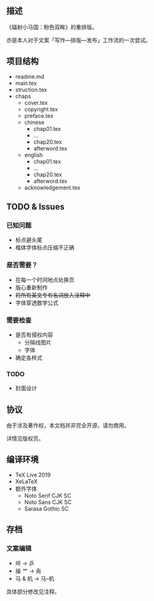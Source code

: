 ## 描述

《辐射小马国：粉色双眸》的重排版。

亦是本人对于文案「写作—排版—发布」工作流的一次尝试。

## 项目结构

- readme.md
- main.tex
- struction.tex
- chaps
    - cover.tex
    - copyright.tex
    - preface.tex
    - chinese
        - chap01.tex
        - ...
        - chap20.tex
        - afterword.tex
    - english
        - chap01.tex
        - ...
        - chap20.tex
        - afterword.tex
    - acknowledgement.tex

## TODO & Issues

### 已知问题

- 标点避头尾
- 楷体字体标点压缩不正确

### 是否需要？

- 在每一个时间地点处换页
- 版心重新制作
- ~~将所有英文专有名词放入注释中~~
- 字体穿透数学公式

### 需要检查

- 是否有侵权内容
    - 分隔线图片
    - 字体
- 确定各样式


### TODO

- 封面设计


## 协议

由于涉及著作权，本文档并非完全开源，请勿商用。

详情见版权页。


## 编译环境

- TeX Live 2019
- XeLaTeX
- 额外字体
    - Noto Serif CJK SC
    - Noto Sans CJK SC
    - Sarasa Gothic SC


## 存档

### 文案编辑

- 呯 -> 乒
- 操 艹 -> 肏
- 马 & 机 -> 马–机

具体部分修改见注释。





